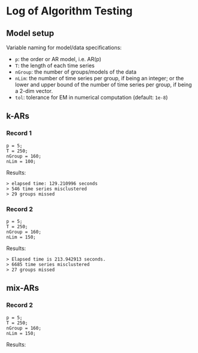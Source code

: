 # Log of Algorithm Testing

## Model setup

Variable naming for model/data specifications:
- `p`: the order or AR model, i.e. AR(p)
- `T`: the length of each time series
- `nGroup`: the number of groups/models of the data
- `nLim`: the number of time series per group, if being an integer; or the
  lower and upper bound of the number of time series per group, if being a
  2-dim vector.
- `tol`: tolerance for EM in numerical computation (default: `1e-8`)

## k-ARs

### Record 1

```
p = 5;
T = 250;
nGroup = 160;
nLim = 100;
```

Results:
```
> elapsed time: 129.210996 seconds
> 546 time series misclustered
> 29 groups missed
```

### Record 2

```
p = 5;
T = 250;
nGroup = 160;
nLim = 150;
```

Results:

```
> Elapsed time is 213.942913 seconds.
> 6685 time series misclustered
> 27 groups missed
```

## mix-ARs

### Record 2

```
p = 5;
T = 250;
nGroup = 160;
nLim = 150;
```

Results:
